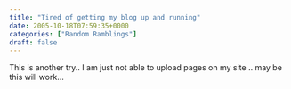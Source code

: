 ```yaml
---
title: "Tired of getting my blog up and running"
date: 2005-10-18T07:59:35+0000
categories: ["Random Ramblings"]
draft: false
---
```


This is another try.. I am just not able to upload pages on my site .. may be this will work... 